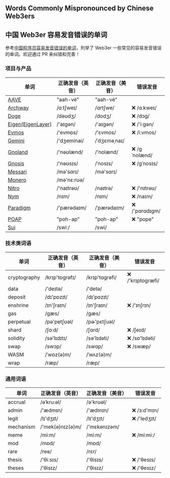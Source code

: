 ## Words Commonly Mispronounced by Chinese Web3ers
## 中国 Web3er 容易发音错误的单词

参考[中国程序员容易发音错误的单词](https://github.com/shimohq/chinese-programmer-wrong-pronunciation/)，列举了 Web3er 一些常见的容易发音错误的单词。欢迎通过 PR 来纠错和完善！

### 项目与产品
| 单词                                           | 正确发音（英音） | 正确发音（美音） | 错误发音      |
| ---------------------------------------------- | ---------------- | ---------------- | ------------- |
| [AAVE](https://aave.com/)                      | "aah-vé"         | "aah-vé"         |                |
| [Archway](https://archway.io/)                 | /ɑːtʃweɪ/        | /ɑrtʃwe/         | ❌ /ɑːkweɪ/    |
| [Doge](https://dogecoin.com/)                  | /dəʊdʒ/          | /dodʒ/           | ❌ /dɔɡ/       |
| [Eigen(EigenLayer)](https://www.eigenlayer.com/) | /'aɪgən/         | /'aɪgən/         | ❌ /'i:gən/    |
| [Evmos](https://evmos.org/)                    | /'evmɒs/         | /'ɛvmos/         | ❌ /i:vmos/    |
| [Gemini](https://www.gemini.com/)              | /'dʒeminai/      | /ˈdʒɛməˌnaɪ/     |                |
| [Gnoland](https://gno.land/)                   | /'nəʊlænd/       | /'nolænd/        | ❌ /gˈnolænd/  |
| [Gnosis](https://gnosis-safe.io/)              | /'nəʊsɪs/        | /ˈnosɪs/         | ❌ /gˈnosɪs/   |
| [Messari](https://messari.io/)                 | /mə'sɑrɪ/        | /mə'sɑrɪ/        |                |
| [Monero](https://www.getmonero.org/)           | /mə'nɛ:rʊə/      |                  |                |
| [Nitro](https://github.com/OffchainLabs/nitro) | /'naɪtrəʊ/       | /naɪtrə/         | ❌ /'nɪtrəʊ/   |
| [Nym](https://nymtech.net/)                    | /nɪm/            | /nɪm/            | ❌ /naɪm/      |
| [Paradigm](https://www.paradigm.xyz/)          | /'pærədaɪm/      | /ˈpærədaɪm/      | ❌ /'pɑrɑdɪgm/ |
| [POAP](https://poap.xyz/)                      | "poh-ap"         | "poh-ap"         | ❌ "pope"      |
| [Sui](https://sui.io/)                         | /swiː/           | /swi/            |                |

### 技术类词语
| 单词         | 正确发音（英音） | 正确发音（美音） | 错误发音          |
| ------------ | ---------------- | ---------------- | ----------------- |
| cryptography | /krɪp'tɒgrəfɪ/   | /krɪp'tɑgrəfi/   | ❌ /'krɪptoɡræfi/ |
| data         | /'deɪtə/         | /'detə/          |                   |
| deposit      | /dɪ'pɒzɪt/       | /dɪ'pɑzɪt/       |                   |
| enshrine     | /ɪn'ʃraɪn/       | /ɪn'ʃraɪn/       | ❌ /'ɪnʃrɪn/      |
| gas          | /gæs/            | /ɡæs/            |                   |
| perpetual    | /pə'petʃʊəl/     | /pɚ'pɛtʃuəl/     |                   |
| shard        | /ʃɑːd/           | /ʃɑrd/           | ❌ /ʃeɪd/         |
| solidity     | /sə'lɪdɪtɪ/      | /sə'lɪdəti/      | ❌ /sɒ'lɪdəti/    |
| swap         | /swɔp/           | /swɑp/           | ❌ /swæp/         |
| WASM         | /ˈwɒz(ə)m/       | /ˈwʌz(ə)m/       |                   |
| wrap         | /ræp/            | /ræp/            |                   |

### 通用词语
| 单词      | 正确发音（英音） | 正确发音（美音） | 错误发音     |
| --------- | ---------------- | ---------------- | ------------ |
| accrual   | /əˈkru:əl/       | /ə'krʊəl/        |              |
| admin     | /'ædmɪn/         | /'ædmɪn/         | ❌ /ɜ:d'mɪn/ |
| legit     | /lɪ'dʒɪt/        | /lɪ'dʒɪt/        | ❌ /'ledʒɪt/ |
| mechanism | /'mek(ə)nɪz(ə)m/ | /'mɛkənɪzəm/     |              |
| meme      | /mi:m/           | /mi:m/           | ❌ /mi:mi:/  |
| mod       | /mɒd/            | /mɒd/            |              |
| rare      | /reə/            | /rɛr/            |              |
| thesis    | /'θiːsɪs/        | /'θisɪs/         | ❌ /'θesɪs/  |
| theses    | /'θisɪz/         | /'θisɪz/         | ❌ /'θesɪz/  |
